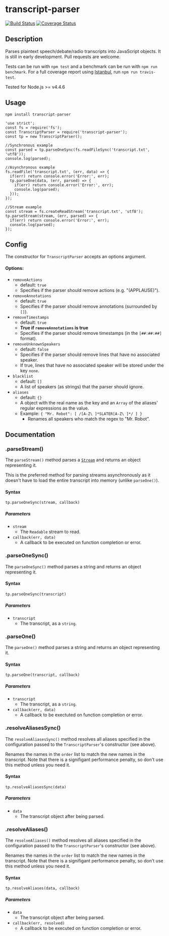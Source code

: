 transcript-parser
=================
[![Build Status](https://travis-ci.org/willshiao/transcript-parser.svg?branch=master)](https://travis-ci.org/willshiao/transcript-parser)
[![Coverage Status](https://coveralls.io/repos/github/willshiao/transcript-parser/badge.svg?branch=master)](https://coveralls.io/github/willshiao/transcript-parser?branch=master)

## Description

Parses plaintext speech/debate/radio transcripts into JavaScript objects. It is still in early development. Pull requests are welcome.

Tests can be run with `npm test` and a benchmark can be run with `npm run benchmark`. For a full coverage report using [Istanbul](https://github.com/gotwarlost/istanbul), run `npm run travis-test`.

Tested for Node.js >= v4.4.6

## Usage

`npm install transcript-parser`

    'use strict';
    const fs = require('fs');
    const TranscriptParser = require('transcript-parser');
    const tp = new TranscriptParser();
    
    //Synchronous example
    const parsed = tp.parseOneSync(fs.readFileSync('transcript.txt', 'utf8'));
    console.log(parsed);
    
    //Asynchronous example
    fs.readFile('transcript.txt', (err, data) => {
      if(err) return console.error('Error:', err);
      tp.parseOne(data, (err, parsed) => {
        if(err) return console.error('Error:', err);
        console.log(parsed);
      }));
    });
    
    //Stream example
    const stream = fs.createReadStream('transcript.txt', 'utf8');
    tp.parseStream(stream, (err, parsed) => {
      if(err) return console.error('Error:', err);
      console.log(parsed);
    });


## Config

The constructor for `TranscriptParser` accepts an options argument.

#### Options:

- `removeActions`
    + default: `true`
    + Specifies if the parser should remove actions (e.g. "(APPLAUSE)").
- `removeAnnotations`
    + default: `true`
    + Specifies if the parser should remove annotations (surrounded by `[]`).
- `removeTimestamps`
    + default: `true`
    + **True if `removeAnnotations` is true**
    + Specifies if the parser should remove timestamps (in the `[##:##:##]` format).
- `removeUnknownSpeakers`
    + default: `false`
    + Specifies if the parser should remove lines that have no associated speaker.
    + If true, lines that have no associated speaker will be stored under the key `none`.
- `blacklist`
    + default: `[]`
    + A list of speakers (as strings) that the parser should ignore.
- `aliases`
    + default: `{}`
    + A object with the real name as the key and an `Array` of the aliases' regular expressions as the value.
    + Example: `{ "Mr. Robot": [ /[A-Z\ ]*SLATER[A-Z\ ]*/ ] }`
        * Renames all speakers who match the regex to "Mr. Robot".


## Documentation

### .parseStream()

The `parseStream()` method parses a [`Stream`](https://nodejs.org/api/stream.html) and returns an object representing it.

This is the preferred method for parsing streams asynchronously as it doesn't have to load the entire transcript into memory (unlike `parseOne()`).

#### Syntax

`tp.parseOneSync(stream, callback)`

##### Parameters

- `stream`
    + The `Readable` stream to read.
- `callback(err, data)`
    + A callback to be executed on function completion or error.


### .parseOneSync()

The `parseOneSync()` method parses a string and returns an object representing it.

#### Syntax

`tp.parseOneSync(transcript)`

##### Parameters

- `transcript`
    + The transcript, as a `string`.


### .parseOne()

The `parseOne()` method parses a string and returns an object representing it.

#### Syntax

`tp.parseOne(transcript, callback)`

##### Parameters

- `transcript`
    + The transcript, as a `string`.
- `callback(err, data)`
    + A callback to be exectuted on function completion or error.


### .resolveAliasesSync()

The `resolveAliasesSync()` method resolves all aliases specified in the configuration passed to the `TranscriptParser`'s constructor (see above).

Renames the names in the `order` list to match the new names in the transcript. Note that there is a signifigant performance penalty, so don't use this method unless you need it.

#### Syntax

`tp.resolveAliasesSync(data)`

##### Parameters

- `data`
    + The transcript object after being parsed.
 

### .resolveAliases()

The `resolveAliases()` method resolves all aliases specified in the configuration passed to the `TranscriptParser`'s constructor (see above).

Renames the names in the `order` list to match the new names in the transcript. Note that there is a signifigant performance penalty, so don't use this method unless you need it.

#### Syntax

`tp.resolveAliases(data, callback)`

##### Parameters

- `data`
    + The transcript object after being parsed.
- `callback(err, resolved)`
    + A callback to be executed on function completion or error.

